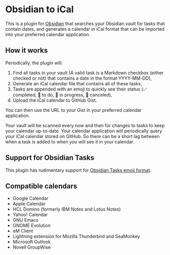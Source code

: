 # Obsidian to iCal

This is a plugin for [Obsidian](https://obsidian.md) that searches your Obsidian vault for tasks that contain dates, and generates a calendar in iCal format that can be imported into your preferred calendar application.

## How it works

Periodically, the plugin will:

1. Find all tasks in your vault (A valid task is a Markdown checkbox (either checked or not) that contains a date in the format YYYY-MM-DD),
2. Generate an iCal calendar file that contains all of these tasks,
3. Tasks are appended with an emoji to quickly see their status (✅ completed, 🔲 to do, 🏃 in progress, 🚫 canceled),
4. Upload the iCal calendar to GitHub Gist.

You can then use the URL to your Gist in your preferred calendar application.

Your vault will be scanned every now and then for changes to tasks to keep your calendar up-to-date. Your calendar application will periodically query your iCal calendar stored on GitHub. So there can be a short lag between when a task is added to when you will see it in your calendar.

## Support for Obsidian Tasks

This plugin has rudimentary support for [Obsidian Tasks emoji format](https://publish.obsidian.md/tasks/Reference/Task+Formats/Tasks+Emoji+Format).

## Compatible calendars

* Google Calendar
* Apple Calendar
* HCL Domino (formerly IBM Notes and Lotus Notes)
* Yahoo! Calendar
* GNU Emacs
* GNOME Evolution
* eM Client
* Lightning extension for Mozilla Thunderbird and SeaMonkey
* Microsoft Outlook
* Novell GroupWise
